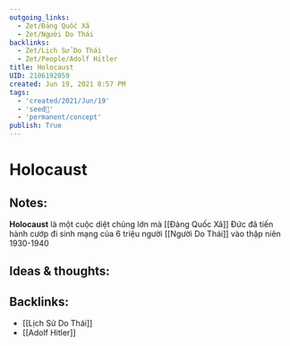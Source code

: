 ```yaml
---
outgoing_links:
  - Zet/Đảng Quốc Xã
  - Zet/Người Do Thái
backlinks:
  - Zet/Lịch Sử Do Thái
  - Zet/People/Adolf Hitler
title: Holocaust
UID: 2106192059
created: Jun 19, 2021 8:57 PM 
tags:
  - 'created/2021/Jun/19'
  - 'seed🥜'
  - 'permanent/concept'
publish: True
---
```

# Holocaust

## Notes:
**Holocaust** là một cuộc diệt chủng lớn mà [[Đảng Quốc Xã]] Đức đã tiến hành cướp đi sinh mạng của 6 triệu người [[Người Do Thái]] vào thập niên 1930-1940

## Ideas & thoughts:

## Backlinks:
- [[Lịch Sử Do Thái]]
- [[Adolf Hitler]]
